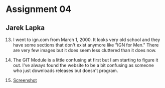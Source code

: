 # Assignment 04
## Jarek Lapka

13. I went to ign.com from March 1, 2000. It looks very old school and they have some sections that don't exist anymore like "IGN for Men." There are very few images but it does seem less cluttered than it does now.

14. The GIT Module is a little confusing at first but I am starting to figure it out. I've always found the website to be a bit confusing as someone who just downloads releases but doesn't program.

15. [Screenshot](./images/screenshot.PNG)
